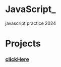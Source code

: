 # JavaScript_
javascript practice 2024
# Projects

### [clickHere](https://stackblitz.com/edit/dom-project-chaiaurcode-iwgext)
